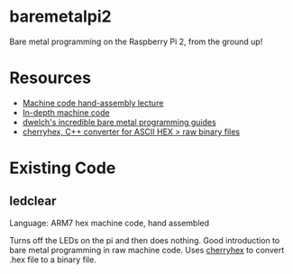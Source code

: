 # baremetalpi2
Bare metal programming on the Raspberry Pi 2, from the ground up!

# Resources
- [Machine code hand-assembly lecture](http://www.ee.ic.ac.uk/pcheung/teaching/ee2_computing/lecture_9.pdf)
- [In-depth machine code](http://bear.ces.cwru.edu/eecs_382/ARM7-TDMI-manual-pt2.pdf)
- [dwelch's incredible bare metal programming guides](https://github.com/dwelch67/raspberrypi)
- [cherryhex, C++ converter for ASCII HEX > raw binary files](https://github.com/SgtCoDFish/cherryhex)

# Existing Code
## ledclear
Language: ARM7 hex machine code, hand assembled

Turns off the LEDs on the pi and then does nothing. Good introduction to bare metal programming in raw machine code. Uses [cherryhex](https://github.com/SgtCoDFish/cherryhex) to convert .hex file to a binary file.
